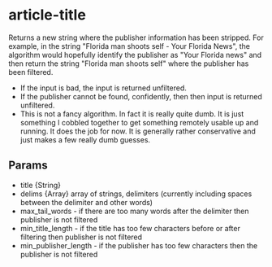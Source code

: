 # article-title
Returns a new string where the publisher information has been stripped. For example, in the string "Florida man shoots self - Your Florida News", the algorithm would hopefully identify the publisher as "Your Florida news" and then return the string "Florida man shoots self" where the publisher has been filtered.

* If the input is bad, the input is returned unfiltered.
* If the publisher cannot be found, confidently, then then input is returned unfiltered.
* This is not a fancy algorithm. In fact it is really quite dumb. It is just something I cobbled together to get something remotely usable up and running. It does the job for now. It is generally rather conservative and just makes a few really dumb guesses.

## Params
* title {String}
* delims {Array} array of strings, delimiters (currently including spaces between the delimiter and other words)
* max_tail_words - if there are too many words after the delimiter then publisher is not filtered
* min_title_length - if the title has too few characters before or after filtering then publisher is not filtered
* min_publisher_length - if the publisher has too few characters then the publisher is not filtered
